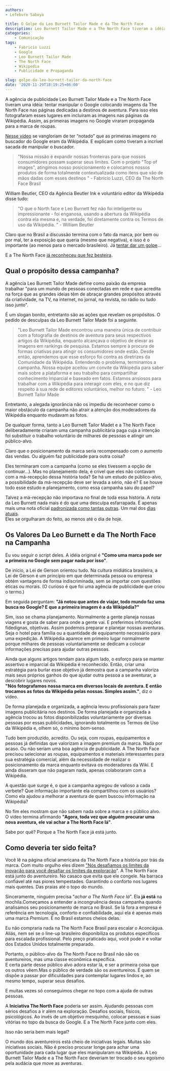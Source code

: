 ```yaml
---
authors:
- Lefebvre Saboya

title: O Golpe da Leo Burnett Tailor Made e da The North Face
description: Leo Burnett Tailor Made e a The North Face tiveram a idéia de manipular o Google e claro que não deu certo.
categories:
    - Comunicação
tags:
    - Fabricio Luzzi
    - Google
    - Leo Burnett Tailor Made
    - The North Face
    - Wikipedia
    - Publicidade e Propaganda

slug: golpe-da-leo-burnett-tailor-da-north-face
date: '2020-11-29T18:19:25+06:00'
---
```


A agência de publicidade Leo Burnett Tailor Made e a The North Face tiveram uma idéia: tentar manipular o Google colocando imagens da The North Face nas páginas dedicadas a destinos de aventura. Para isso eles fotografaram esses lugares em incluíram as imagens nas páginas da Wikipédia. Assim, as primeiras imagens no Google viraram propaganda para a marca de roupas.

[Nesse vídeo](https://adage.com/creativity/work/north-face-top-imagens/2174261) se vangloriam de ter “notado” que as primeiras imagens no buscador do Google eram da Wikipédia. E explicam como tiveram a incrível sacada de manipular o buscador.

> "Nossa missão é expandir nossas fronteiras para que nossos consumidores possam superar seus limites. Com o projeto "Top of images", atingimos nosso posicionamento e colocamos nossos produtos de forma totalmente contextualizada como itens que vão de mãos dadas com esses destinos " - Fabricio Luzzi, CEO da The North Face Brasil

William Beutler, CEO da Agência Beutler Ink e voluntário editor da Wikipédia disse tudo:

> "O que o North face e Leo Burnett fez não foi inteligente ou impressionante - foi enganosa, usando a abertura da Wikipédia contra ela mesma e, na verdade, foi diretamente contra os Termos de uso da Wikipédia. " - William Beutler

Claro que no Brasil a discussão termina com o fato da marca, por bem ou por mal, ter a exposição que queria (mesmo que negativa), e isso é o importante (ao menos para o mercado brasileiro). Já [tentar dar um golpe](https://wikimediafoundation.org/2019/05/29/vamos-falar-sobre-the-north-face-estragando-a-wikipedia/)...  

E a The North Face [já reconheceu que fez besteira](https://twitter.com/thenorthface/status/1133903040707059712).

**Qual o propósito dessa campanha?**
------------------------------------

A agência Leo Burnett Tailor Made define como paixão da empresa trabalhar "para um mundo de pessoas conectadas em rede e que acredita na força que as grandes ideias têm de abraçar grandes propósitos através da criatividade, na TV, na internet, no jornal, na revista, no rádio ou tudo isso junto".

É um slogan bonito, entretanto são as ações que revelam os propósitos. O pedido de desculpas da Leo Burnett Tailor Made foi a seguinte.

> "Leo Burnett Tailor Made encontrou uma maneira única de contribuir com a fotografia de destinos de aventura para seus respectivos artigos da Wikipédia, enquanto alcançava o objetivo de elevar as imagens em rankings de pesquisa. Estamos sempre à procura de formas criativas para atingir os consumidores onde estão. Desde então, aprendemos que esse esforço foi contra as diretrizes da Comunidade da Wikipédia. Entendendo o problema, terminamos a campanha. Nossa equipe aceitou um convite da Wikipédia para saber mais sobre a plataforma e seu trabalho para compartilhar conhecimento imparcial e baseado em fatos. Estamos ansiosos para trabalhar com a Wikipédia para interagir com eles, e no que diz respeito à sua rede de editores voluntários, melhor no futuro. " - Leo Burnett Tailor Made

Entretanto, a alegada ignorância não os impediu de reconhecer como o maior obstáculo da campanha não atrair a atenção dos moderadores da Wikipédia enquanto mudavam as fotos.

De qualquer forma, tanto a Leo Burnett Tailor Madet e a The North Face deliberadamente criaram uma campanha publicitária paga cuja a intenção foi substituir o trabalho voluntário de milhares de pessoas e atingir um público-alvo.

Claro que o posicionamento da marca seria recompensado com o aumento das vendas. Ou alguém faz publicidade para outra coisa?

Eles terminaram com a campanha (como se eles tivessem a opção de continuar...). Mas no planejamento dela, é crível que eles não contavam com a má-recepção dessa história toda? Se há um estudo de público-alvo, a possibilidade da má-recepção deve ser levada a sério, não é? E se houve todo esse estudo e planejamento, como essa campanha saiu do papel?

Talvez a má-recepção não importava no final de toda essa história. A nota da Leo Burnett nada mais é do que uma desculpa esfarrapada. É apenas mais uma nota oficial [padronizada como tantas outras](https://tab.uol.com.br/edicao/desculpas/). Um mal dos [dias atuais](https://seths.blog/2019/05/defective-apologies/).  
Eles se orgulharam do feito, ao menos até o dia de hoje.

**Os Valores Da Leo Burnett e da The North Face na Campanha**
-------------------------------------------------------------

Eu vou seguir o script deles. A idéia original é **"Como uma marca pode ser a primeira no Google sem pagar nada por isso"**.

De início, a Lei de Gerson orientou tudo. Na cultura midiática brasileira, a Lei de Gérson é um princípio em que determinada pessoa ou empresa obtém vantagens de forma indiscriminada, sem se importar com questões éticas ou morais. (O curioso é que foi uma agência de publicidade que criou o termo.)

Em seguida perguntam: **"Já notou que antes de viajar, todo mundo faz uma busca no Google? E que a primeira imagem é a da Wikipédia?"**

Sim, isso se chama planejamento. Normalmente a gente planeja nossas viagens e gosta de saber para onde a gente vai. E preferimos informações fidedignas, objetivas. Assim podemos preparar e planejar nossas aventuras. Seja o hotel para família ou a quantidade de equipamento necessário para uma expedição. A Wikipédia aparece em primeiro lugar normalmente porque milhares de pessoas voluntariamente se dedicam a colocar informações precisas para ajudar outras pessoas.

Ainda que alguns artigos tendam para algum lado, o esforço para se manter assertivo e imparcial da Wikipédia é reconhecido. Então, criar uma estratégia para burlar esse objetivo já demostra que a campanha valoriza mais seus próprios ganhos do que ajudar outra pessoa a se aventurar, a descobrir lugares novos.  
**"Nós fotografamos nossa marca em diversos locais de aventura. E então trocamos as fotos da Wikipédia pelas nossas. Simples assim."**, diz o vídeo.

De forma planejada e organizada, a agência levou profissionais para fazer imagens publicitária nos destinos. De forma planejada e organizada a agência trocou as fotos disponibilizadas voluntariamente por diversas pessoas por essas publicidades, ignorando totalmente os Termos de Uso da Wikipédia e, olhem só, o mínimo bom-senso.

Tudo bem produzido, acredito. Ou seja, com roupas, equipamentos e pessoas já definidas que valorizam a imagem premium da marca. Nada por acaso. Ou não seriam uma boa agência de publicidade. A The North Face precisou selecionar as roupas, equipamentos e materiais interessantes para sua estratégia comercial, além da necessidade de realizar o posicionamento da marca enquanto evitava os moderadores da Wiki. E ainda disseram que não pagaram nada, apenas colaboraram com a Wikipédia.

A questão que surge é, o que a campanha agregou de valioso a cada verbete? Que informação importante ela compartilhou com os usuários? Como ela ajudou a melhorar a aventura de quem buscou informação na Wikipédia?

No fim eles mostram que não sabem nada sobre a marca e o público alvo. O video termina afirmando **"Agora, toda vez que alguém procurar uma nova aventura, ele vai achar a The North Face lá"**.

Sabe por quê? Porque a The North Face já está junto.

**Como deveria ter sido feita?**
--------------------------------

Você lê na página oficial americana da The North Face a história por trás da marca. Com muito orgulho eles dizem ["Nós desafiamos os limites da inovação para você desafiar os limites da exploração](https://www.thenorthface.com/about-us/our-story.html)". A The North Face está junto do aventureiro. No casaco que evita que ele congele. Na barraca confiável até nas piores tempestades. Garantindo o conforto nos lugares mais quentes. Das praias até o topo do mundo.

Sinceramente, ninguém precisa "_achar a The North Face lá_". Ela **já está** na mochila.Começamos a entender a incongruência dessa campanha quando analisamos seu posicionamento de marca no Brasil. Se lá fora a empresa é referência em tecnologia, conforto e confiabilidade, aqui ela é apenas mais uma marca _Premium_. E no Brasil estamos cheios delas.

Eu não compraria nada na The North Face Brasil para escalar o Aconcágua. Aliás, nem sei se o line-up brasileiro disponibiliza os produtos específicos para escalada profissional. Pelo preço praticado aqui, você pode ir e voltar dos Estados Unidos totalmente preparado.

Portanto, o público-alvo da The North Face no Brasil não são os aventureiros, mas uma classe econômica específica.  
E certa parte desse público alvo adora estar lá, e ser a primeira coisa que os outros vêem.Mas o público de verdade são os aventureiros. É quem se dispõe a passar por dificuldades para contemplar lugares lindos e, ao mesmo tempo, superar seus desafios.

E muitas vezes só conseguimos chegar no topo com a ajuda de outras pessoas.

A **Iniciativa The North Face** poderia ser assim. Ajudando pessoas com sérios desafios a ir além na exploração. Desafios sociais, físicos, psicológicos. Ao invés de um objetivo mesquinho, colocar pessoas e suas vitórias no topo da busca do Google. E a The North Face junto com eles.

Isso não seria bem mais legal?

O mundo dos aventureiros está cheio de iniciativas legais. Muitas são iniciativas sociais. Não é preciso procurar longe para achar uma oportunidade para cada lugar que eles manipularam na Wikipédia. A Leo Burnett Tailor Made e a The North Face deveriam ter trocado o seu egoísmo pela audácia que move as aventuras.
